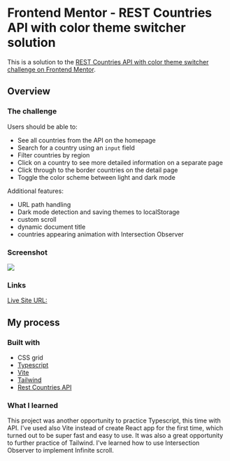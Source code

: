 # Frontend Mentor - REST Countries API with color theme switcher solution

This is a solution to the [REST Countries API with color theme switcher challenge on Frontend Mentor](https://www.frontendmentor.io/challenges/rest-countries-api-with-color-theme-switcher-5cacc469fec04111f7b848ca).

## Overview

### The challenge

Users should be able to:

- See all countries from the API on the homepage
- Search for a country using an `input` field
- Filter countries by region
- Click on a country to see more detailed information on a separate page
- Click through to the border countries on the detail page
- Toggle the color scheme between light and dark mode 

Additional features:

- URL path handling
- Dark mode detection and saving themes to localStorage
- custom scroll
- dynamic document title
- countries appearing animation with Intersection Observer

### Screenshot

![](./screenshot.jpg)


### Links

[Live Site URL:](https://alicja1bobko.github.io/where-in-the-world/)

## My process

### Built with

- CSS grid
- [Typescript](https://www.typescriptlang.org/docs/handbook/react.html)
- [Vite](https://vitejs.dev/)
- [Tailwind](https://tailwindcss.com/)
- [Rest Countries API](https://restcountries.com/)

### What I learned

This project was another opportunity to practice Typescript, this time with API. I've used also Vite instead of create React app for the first time, which turned out to be super fast and easy to use. It was also a great opportunity to further practice of Tailwind. I've learned how to use Intersection Observer to implement Infinite scroll.
